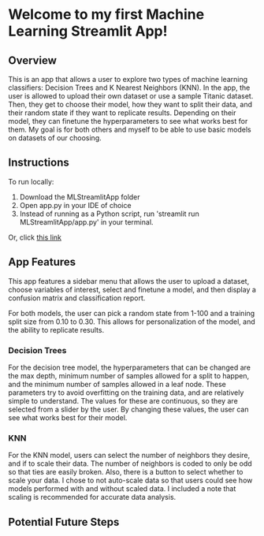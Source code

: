 # Welcome to my first Machine Learning Streamlit App!

## Overview

This is an app that allows a user to explore two types of machine learning classifiers: Decision Trees and K Nearest Neighbors (KNN). In the app, the user is allowed to upload their own dataset or use a sample Titanic dataset. Then, they get to choose their model, how they want to split their data, and their random state if they want to replicate results. Depending on their model, they can finetune the hyperparameters to see what works best for them. My goal is for both others and myself to be able to use basic models on datasets of our choosing. 

## Instructions

To run locally:   
  1. Download the MLStreamlitApp folder
  2. Open app.py in your IDE of choice 
  3. Instead of running as a Python script, run 'streamlit run MLStreamlitApp/app.py' in your terminal.

Or, click [this link](https://tsypin-ml.streamlit.app/)

## App Features

This app features a sidebar menu that allows the user to upload a dataset, choose variables of interest, select and finetune a model, and then display a confusion matrix and classification report.

For both models, the user can pick a random state from 1-100 and a training split size from 0.10 to 0.30. This allows for personalization of the model, and the ability to replicate results. 

### Decision Trees

For the decision tree model, the hyperparameters that can be changed are the max depth, minimum number of samples allowed for a split to happen, and the minimum number of samples allowed in a leaf node. These parameters try to avoid overfitting on the training data, and are relatively simple to understand. The values for these are continuous, so they are selected from a slider by the user. By changing these values, the user can see what works best for their model.

### KNN 

For the KNN model, users can select the number of neighbors they desire, and if to scale their data. The number of neighbors is coded to only be odd so that ties are easily broken. Also, there is a button to select whether to scale your data. I chose to not auto-scale data so that users could see how models performed with and without scaled data. I included a note that scaling is recommended for accurate data analysis. 

## Potential Future Steps


